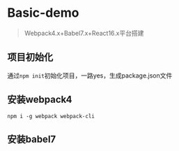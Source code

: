 # Basic-demo
> Webpack4.x+Babel7.x+React16.x平台搭建

## 项目初始化
通过`npm init`初始化项目，一路yes，生成package.json文件

## 安装webpack4
```
npm i -g webpack webpack-cli
```

## 安装babel7
